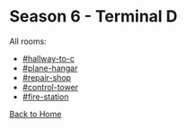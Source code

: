 # Season 6 - Terminal D

All rooms:
* [#hallway-to-c](https://astreatss.github.io/DH-Season-6-Archive/TerminalD/Danganronpa_%20Despair's%20Horizon%20-%20%E2%94%8F%E2%9C%A6%E2%9D%98%E0%BC%BBTerminal%20D%20(KG)%E0%BC%BA%E2%9D%98%E2%9C%A6%E2%94%93%20-%20hallway-to-c%20[783744928081510430].html)
* [#plane-hangar](https://astreatss.github.io/DH-Season-6-Archive/TerminalD/Danganronpa_%20Despair's%20Horizon%20-%20%E2%94%8F%E2%9C%A6%E2%9D%98%E0%BC%BBTerminal%20D%20(KG)%E0%BC%BA%E2%9D%98%E2%9C%A6%E2%94%93%20-%20plane-hangar%20[783743608086855680].html)
* [#repair-shop](https://astreatss.github.io/DH-Season-6-Archive/TerminalD/Danganronpa_%20Despair's%20Horizon%20-%20%E2%94%8F%E2%9C%A6%E2%9D%98%E0%BC%BBTerminal%20D%20(KG)%E0%BC%BA%E2%9D%98%E2%9C%A6%E2%94%93%20-%20repair-shop%20[783743652262051870].html)
* [#control-tower](https://astreatss.github.io/DH-Season-6-Archive/TerminalD/Danganronpa_%20Despair's%20Horizon%20-%20%E2%94%8F%E2%9C%A6%E2%9D%98%E0%BC%BBTerminal%20D%20(KG)%E0%BC%BA%E2%9D%98%E2%9C%A6%E2%94%93%20-%20control-tower%20[783744606462410782].html)
* [#fire-station](https://astreatss.github.io/DH-Season-6-Archive/TerminalD/Danganronpa_%20Despair's%20Horizon%20-%20%E2%94%8F%E2%9C%A6%E2%9D%98%E0%BC%BBTerminal%20D%20(KG)%E0%BC%BA%E2%9D%98%E2%9C%A6%E2%94%93%20-%20fire-station%20[783745097417359396].html)

[Back to Home](https://astreatss.github.io/DH-Season-6-Archive/Home)
